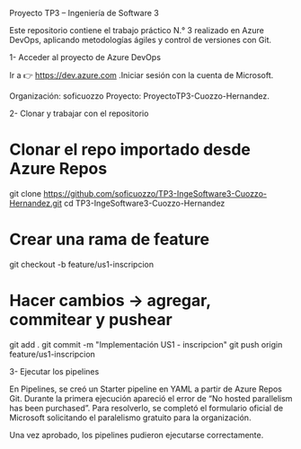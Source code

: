 Proyecto TP3 – Ingeniería de Software 3

Este repositorio contiene el trabajo práctico N.° 3 realizado en Azure DevOps, aplicando metodologías ágiles y control de versiones con Git.

1- Acceder al proyecto de Azure DevOps

  Ir a 👉 https://dev.azure.com
  .Iniciar sesión con la cuenta de Microsoft.
  
  Organización: soficuozzo
  Proyecto: ProyectoTP3-Cuozzo-Hernandez.

2- Clonar y trabajar con el repositorio
  # Clonar el repo importado desde Azure Repos
  git clone https://github.com/soficuozzo/TP3-IngeSoftware3-Cuozzo-Hernandez.git
  cd TP3-IngeSoftware3-Cuozzo-Hernandez
  
  # Crear una rama de feature
  git checkout -b feature/us1-inscripcion
  
  # Hacer cambios → agregar, commitear y pushear
  git add .
  git commit -m "Implementación US1 - inscripcion"
  git push origin feature/us1-inscripcion


3- Ejecutar los pipelines

  En Pipelines, se creó un Starter pipeline en YAML a partir de Azure Repos Git.
  Durante la primera ejecución apareció el error de “No hosted parallelism has been purchased”.
  Para resolverlo, se completó el formulario oficial de Microsoft solicitando el paralelismo gratuito para la organización.

Una vez aprobado, los pipelines pudieron ejecutarse correctamente.
